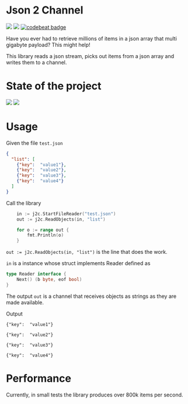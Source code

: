 # Json 2 Channel
<img src="https://goreportcard.com/badge/github.com/just1689/json2channel" />&nbsp;<a href="https://codeclimate.com/github/just1689/json2channel/maintainability"><img src="https://api.codeclimate.com/v1/badges/d1d1fac9de319a350ca3/maintainability" /></a>&nbsp;<a href="https://codebeat.co/projects/github-com-just1689-json2channel-master"><img alt="codebeat badge" src="https://codebeat.co/badges/6e12c23a-78aa-4da7-a536-2081c91f298d" /></a>


Have you ever had to retrieve millions of items in a json array that multi gigabyte payload? This might help!

This library reads a json stream, picks out items from a json array and writes them to a channel.


# State of the project
<img src="https://img.shields.io/badge/State-unstable-dd1111.svg" />&nbsp;<img src="https://europe-west1-captains-badges.cloudfunctions.net/function-clone-badge-pc?project=just1689/json2channel" /><br />

# Usage

Given the file `test.json`
```json
{
  "list": [
    {"key":  "value1"},
    {"key":  "value2"},
    {"key":  "value3"},
    {"key":  "value4"}
  ]
}
```

Call the library

```go
	in := j2c.StartFileReader("test.json")
	out := j2c.ReadObjects(in, "list")

	for o := range out {
		fmt.Println(o)
	}

```

`out := j2c.ReadObjects(in, "list")` is the line that does the work.

`in` is a instance whose struct implements Reader defined as
```go
type Reader interface {
	Next() (b byte, eof bool)
}
```


The output `out` is a channel that receives objects as strings as they are made available.

Output

`{"key":  "value1"}`

`{"key":  "value2"}`

`{"key":  "value3"}`

`{"key":  "value4"}`



# Performance 
Currently, in small tests the library produces over 800k items per second.

 
